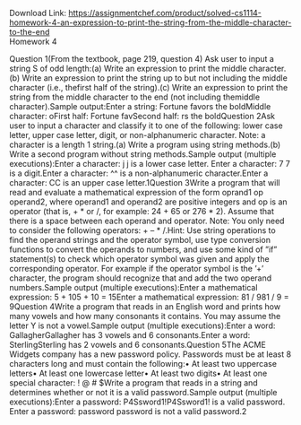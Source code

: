 Download Link: https://assignmentchef.com/product/solved-cs1114-homework-4-an-expression-to-print-the-string-from-the-middle-character-to-the-end
<br>
Homework 4

Question 1(From the textbook, page 219, question 4) Ask user to input a string S of odd length:(a) Write an expression to print the middle character.(b) Write an expression to print the string up to but not including the middle character (i.e., thefirst half of the string).(c) Write an expression to print the string from the middle character to the end (not including themiddle character).Sample output:Enter a string: Fortune favors the boldMiddle character: oFirst half: Fortune favSecond half: rs the boldQuestion 2Ask user to input a character and classify it to one of the following: lower case letter, upper case letter, digit, or non-alphanumeric character. Note: a character is a length 1 string.(a) Write a program using string methods.(b) Write a second program without string methods.Sample output (multiple executions):Enter a character: j j is a lower case letter. Enter a character: 7 7 is a digit.Enter a character: ^^ is a non-alphanumeric character.Enter a character: CC is an upper case letter.1Question 3Write a program that will read and evaluate a mathematical expression of the form oprand1 op operand2, where operand1 and operand2 are positive integers and op is an operator (that is, + * or /, for example: 24 + 65 or 276 * 2). Assume that there is a space between each operand and operator. Note: You only need to consider the following operators: + – * /.Hint: Use string operations to find the operand strings and the operator symbol, use type conversion functions to convert the operands to numbers, and use some kind of ”if” statement(s) to check which operator symbol was given and apply the corresponding operator. For example if the operator symbol is the ’+’ character, the program should recognize that and add the two operand numbers.Sample output (multiple executions):Enter a mathematical expression: 5 + 105 + 10 = 15Enter a mathematical expression: 81 / 981 / 9 = 9Question 4Write a program that reads in an English word and prints how many vowels and how many consonants it contains. You may assume the letter Y is not a vowel.Sample output (multiple executions):Enter a word: GallagherGallagher has 3 vowels and 6 consonants.Enter a word: SterlingSterling has 2 vowels and 6 consonants.Question 5The ACME Widgets company has a new password policy. Passwords must be at least 8 characters long and must contain the following:• At least two uppercase letters• At least one lowercase letter• At least two digits• At least one special character: ! @ # $Write a program that reads in a string and determines whether or not it is a valid password.Sample output (multiple executions):Enter a password: P4Ssword1!P4Ssword1! is a valid password. Enter a password: password password is not a valid password.2